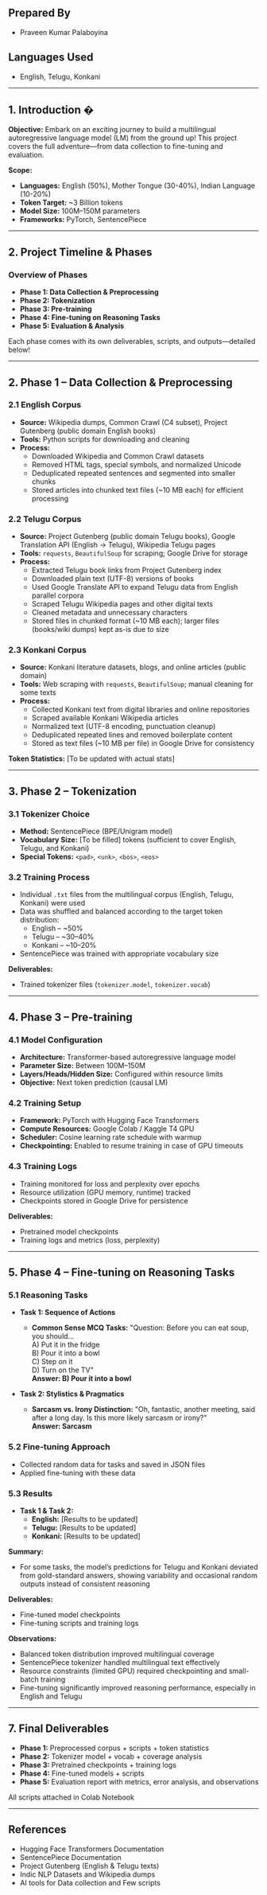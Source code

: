 ## Prepared By
- Praveen Kumar Palaboyina 

## Languages Used
- English, Telugu, Konkani

---

## 1. Introduction �
**Objective:** Embark on an exciting journey to build a multilingual autoregressive language model (LM) from the ground up! This project covers the full adventure—from data collection to fine-tuning and evaluation.

**Scope:**
- **Languages:** English (50%), Mother Tongue (30-40%), Indian Language (10-20%)
- **Token Target:** ~3 Billion tokens
- **Model Size:** 100M–150M parameters
- **Frameworks:** PyTorch, SentencePiece

---

## 2. Project Timeline & Phases 
### Overview of Phases
- **Phase 1: Data Collection & Preprocessing**
- **Phase 2: Tokenization**
- **Phase 3: Pre-training**
- **Phase 4: Fine-tuning on Reasoning Tasks**
- **Phase 5: Evaluation & Analysis**

Each phase comes with its own deliverables, scripts, and outputs—detailed below!

---

## 2. Phase 1 – Data Collection & Preprocessing 
### 2.1 English Corpus
- **Source:** Wikipedia dumps, Common Crawl (C4 subset), Project Gutenberg (public domain English books)
- **Tools:** Python scripts for downloading and cleaning
- **Process:**
  - Downloaded Wikipedia and Common Crawl datasets
  - Removed HTML tags, special symbols, and normalized Unicode
  - Deduplicated repeated sentences and segmented into smaller chunks
  - Stored articles into chunked text files (~10 MB each) for efficient processing

### 2.2 Telugu Corpus
- **Source:** Project Gutenberg (public domain Telugu books), Google Translation API (English → Telugu), Wikipedia Telugu pages
- **Tools:** `requests`, `BeautifulSoup` for scraping; Google Drive for storage
- **Process:**
  - Extracted Telugu book links from Project Gutenberg index
  - Downloaded plain text (UTF-8) versions of books
  - Used Google Translate API to expand Telugu data from English parallel corpora
  - Scraped Telugu Wikipedia pages and other digital texts
  - Cleaned metadata and unnecessary characters
  - Stored files in chunked format (~10 MB each); larger files (books/wiki dumps) kept as-is due to size

### 2.3 Konkani Corpus
- **Source:** Konkani literature datasets, blogs, and online articles (public domain)
- **Tools:** Web scraping with `requests`, `BeautifulSoup`; manual cleaning for some texts
- **Process:**
  - Collected Konkani text from digital libraries and online repositories
  - Scraped available Konkani Wikipedia articles
  - Normalized text (UTF-8 encoding, punctuation cleanup)
  - Deduplicated repeated lines and removed boilerplate content
  - Stored as text files (~10 MB per file) in Google Drive for consistency

**Token Statistics:** [To be updated with actual stats]

---

## 3. Phase 2 – Tokenization 
### 3.1 Tokenizer Choice
- **Method:** SentencePiece (BPE/Unigram model)
- **Vocabulary Size:** [To be filled] tokens (sufficient to cover English, Telugu, and Konkani)
- **Special Tokens:** `<pad>`, `<unk>`, `<bos>`, `<eos>`

### 3.2 Training Process
- Individual `.txt` files from the multilingual corpus (English, Telugu, Konkani) were used
- Data was shuffled and balanced according to the target token distribution:
  - English – ~50%
  - Telugu – ~30–40%
  - Konkani – ~10–20%
- SentencePiece was trained with appropriate vocabulary size

**Deliverables:**
- Trained tokenizer files (`tokenizer.model`, `tokenizer.vocab`)

---

## 4. Phase 3 – Pre-training 
### 4.1 Model Configuration
- **Architecture:** Transformer-based autoregressive language model
- **Parameter Size:** Between 100M–150M
- **Layers/Heads/Hidden Size:** Configured within resource limits
- **Objective:** Next token prediction (causal LM)

### 4.2 Training Setup
- **Framework:** PyTorch with Hugging Face Transformers
- **Compute Resources:** Google Colab / Kaggle T4 GPU
- **Scheduler:** Cosine learning rate schedule with warmup
- **Checkpointing:** Enabled to resume training in case of GPU timeouts

### 4.3 Training Logs
- Training monitored for loss and perplexity over epochs
- Resource utilization (GPU memory, runtime) tracked
- Checkpoints stored in Google Drive for persistence

**Deliverables:**
- Pretrained model checkpoints
- Training logs and metrics (loss, perplexity)

---

## 5. Phase 4 – Fine-tuning on Reasoning Tasks 
### 5.1 Reasoning Tasks
- **Task 1: Sequence of Actions**
  - **Common Sense MCQ Tasks:** "Question: Before you can eat soup, you should...  
    A) Put it in the fridge  
    B) Pour it into a bowl  
    C) Step on it  
    D) Turn on the TV"  
    **Answer: B) Pour it into a bowl**

- **Task 2: Stylistics & Pragmatics**
  - **Sarcasm vs. Irony Distinction:** "Oh, fantastic, another meeting, said after a long day. Is this more likely sarcasm or irony?"  
    **Answer: Sarcasm**

### 5.2 Fine-tuning Approach
- Collected random data for tasks and saved in JSON files
- Applied fine-tuning with these data

### 5.3 Results
- **Task 1 & Task 2:**
  - **English:** [Results to be updated]
  - **Telugu:** [Results to be updated]
  - **Konkani:** [Results to be updated]

**Summary:**
- For some tasks, the model’s predictions for Telugu and Konkani deviated from gold-standard answers, showing variability and occasional random outputs instead of consistent reasoning

**Deliverables:**
- Fine-tuned model checkpoints
- Fine-tuning scripts and training logs

**Observations:**
- Balanced token distribution improved multilingual coverage
- SentencePiece tokenizer handled multilingual text effectively
- Resource constraints (limited GPU) required checkpointing and small-batch training
- Fine-tuning significantly improved reasoning performance, especially in English and Telugu

---

## 7. Final Deliverables 
- **Phase 1:** Preprocessed corpus + scripts + token statistics
- **Phase 2:** Tokenizer model + vocab + coverage analysis
- **Phase 3:** Pretrained checkpoints + training logs
- **Phase 4:** Fine-tuned models + scripts
- **Phase 5:** Evaluation report with metrics, error analysis, and observations

All scripts attached in Colab Notebook

---

## References 
- Hugging Face Transformers Documentation
- SentencePiece Documentation
- Project Gutenberg (English & Telugu texts)
- Indic NLP Datasets and Wikipedia dumps
- AI tools for Data collection and Few scripts

